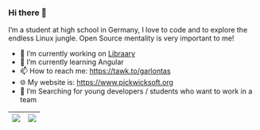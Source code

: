### Hi there 👋

I’m a student at high school in Germany, I love to code and to explore the endless Linux jungle. Open Source mentality is very important to me! 

- 🔭 I’m currently working on [Libraary](https://github.com/PickwickSoft/libraary)
- 🌱 I’m currently learning Angular
- 📫 How to reach me: https://tawk.to/garlontas
- 🌐 My website is: https://www.pickwicksoft.org
- 🔎 I’m Searching for young developers / students who want to work in a team

<table align="center">
<thead>
<tr>
<th><a href="#"><img src="https://github-readme-stats-git-masterorgs-github-readme-stats-team.vercel.app/api?username=garlontas&include_orgs=true&amp;count_private=true&amp;show_icons=true&amp;include_all_commits=true&amp;hide_border=true" align="center"></a></th>
<th><a href="#"><img src="https://github-readme-stats-git-masterorgs-github-readme-stats-team.vercel.app/api/top-langs/?username=garlontas&include_orgs=true&amp;hide=html&amp;hide_border=true&amp;layout=compact" align="center"></a></th>
</tr>
</thead>
</table>
<!--
<p align="center"><img align="center" src="https://github-profile-trophy.vercel.app/?username=garlontas&row=1&margin-w=15" /></>

<!--
**garlontas/garlontas** is a ✨ _special_ ✨ repository because its `README.md` (this file) appears on your GitHub profile.

Here are some ideas to get you started:

- 🔭 I’m currently working on ...
- 🌱 I’m currently learning ...
- 👯 I’m looking to collaborate on ...
- 🤔 I’m looking for help with ...
- 💬 Ask me about ...
- 📫 How to reach me: ...
- 😄 Pronouns: ...
- ⚡ Fun fact: ...
-->
